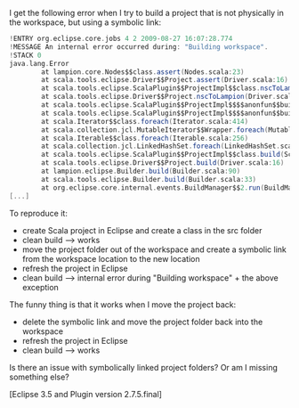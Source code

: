 I get the following error when I try to build a project that is not physically in the workspace, but using a symbolic link:

```scala
!ENTRY org.eclipse.core.jobs 4 2 2009-08-27 16:07:28.774
!MESSAGE An internal error occurred during: "Building workspace".
!STACK 0
java.lang.Error
        at lampion.core.Nodes$$class.assert(Nodes.scala:23)
        at scala.tools.eclipse.Driver$$Project.assert(Driver.scala:16)
        at scala.tools.eclipse.ScalaPlugin$$ProjectImpl$$class.nscToLampion(ScalaPlugin.scala:375)
        at scala.tools.eclipse.Driver$$Project.nscToLampion(Driver.scala:16)
        at scala.tools.eclipse.ScalaPlugin$$ProjectImpl$$$$anonfun$$build$$2.apply(ScalaPlugin.scala:410)
        at scala.tools.eclipse.ScalaPlugin$$ProjectImpl$$$$anonfun$$build$$2.apply(ScalaPlugin.scala:410)
        at scala.Iterator$$class.foreach(Iterator.scala:414)
        at scala.collection.jcl.MutableIterator$$Wrapper.foreach(MutableIterator.scala:14)
        at scala.Iterable$$class.foreach(Iterable.scala:256)
        at scala.collection.jcl.LinkedHashSet.foreach(LinkedHashSet.scala:18)
        at scala.tools.eclipse.ScalaPlugin$$ProjectImpl$$class.build(ScalaPlugin.scala:410)
        at scala.tools.eclipse.Driver$$Project.build(Driver.scala:16)
        at lampion.eclipse.Builder.build(Builder.scala:90)
        at scala.tools.eclipse.Builder.build(Builder.scala:33)
        at org.eclipse.core.internal.events.BuildManager$$2.run(BuildManager.java:627)
[...]
```

To reproduce it:
 * create Scala project in Eclipse and create a class in the src folder
 * clean build --> works
 * move the project folder out of the workspace and create a symbolic link from the workspace location to the new location
 * refresh the project in Eclipse
 * clean build --> internal error during "Building workspace" + the above exception

The funny thing is that it works when I move the project back:
 * delete the symbolic link and move the project folder back into the workspace
 * refresh the project in Eclipse
 * clean build --> works

Is there an issue with symbolically linked project folders? Or am I missing something else?

[Eclipse 3.5 and Plugin version 2.7.5.final]

